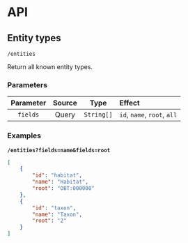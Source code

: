 # API

## Entity types

```
/entities
```

Return all known entity types.

### Parameters

| Parameter | Source | Type | Effect |
|:----------:|:-----:|:------:|:-------|
| `fields` | Query | `String[]` | `id`, `name`, `root`, `all` |


### Examples

**`/entities?fields=name&fields=root`**
```json
[
    {
        "id": "habitat",
        "name": "Habitat",
        "root": "OBT:000000"
    },
    {
        "id": "taxon",
        "name": "Taxon",
        "root": "2"
    }
]
```
